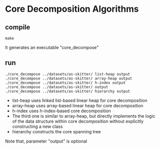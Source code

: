# Core Decomposition Algorithms

## compile

```
make
```
It generates an executable "core_decompose"

## run

```
./core_decompose ../datasets/as-skitter/ list-heap output
./core_decompose ../datasets/as-skitter/ array-heap output
./core_decompose ../datasets/as-skitter/ h-index output
./core_decompose ../datasets/as-skitter/ output
./core_decompose ../datasets/as-skitter/ hierarchy output
```

* list-heap uses linked list-based linear heap for core decomposition
* array-heap uses array-based linear heap for core decomposition
* h-index uses h-index-based core decomposition
* The third one is similar to array-heap, but directly implements the logic of the data structure within core decomposition without explicitly constructing a new class
* hierarchy constructs the core spanning tree

Note that, parameter "output" is optional
